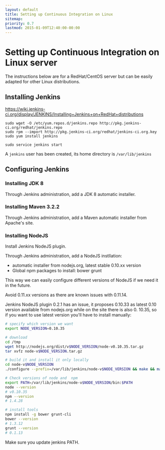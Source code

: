 ```yaml
---
layout: default
title: Setting up Continuous Integration on Linux
sitemap:
priority: 0.7
lastmod: 2015-01-09T12:40:00-00:00
---
```


# <i class="fa fa-check"></i> Setting up Continuous Integration on Linux server

The instructions below are for a RedHat/CentOS server but can be easily adapted for other Linux distributions.

## Installing Jenkins

https://wiki.jenkins-ci.org/display/JENKINS/Installing+Jenkins+on+RedHat+distributions

~~~~
sudo wget -O /etc/yum.repos.d/jenkins.repo http://pkg.jenkins-ci.org/redhat/jenkins.repo
sudo rpm --import http://pkg.jenkins-ci.org/redhat/jenkins-ci.org.key
sudo yum install jenkins

sudo service jenkins start
~~~~

A `jenkins` user has been created, its home directory is `/var/lib/jenkins`

## Configuring Jenkins

### Installing JDK 8

Through Jenkins administration, add a JDK 8 automatic installer.

### Installing Maven 3.2.2

Through Jenkins administration, add a Maven automatic installer from Apache's site.

### Installing NodeJS

Install Jenkins NodeJS plugin.

Through Jenkins administration, add a NodeJS instllation:
- automatic installer from nodejs.org, latest stable 0.10.xx version
- Global npm packages to install: bower grunt

This way we can easily configure different versions of NodeJS if we need it in the future.

Avoid 0.11.xx versions as there are known issues with 0.11.14.

Jenkins NodeJS plugin	0.2.1 has an issue, it proposes 0.10.33 as latest 0.10 version available from nodejs.org while on the site there is also 0.
10.35, so if you want to use latest version you'll have to install manually:

~~~ bash
# specify which version we want
export NODE_VERSION=0.10.35

# download
cd /tmp
wget http://nodejs.org/dist/v$NODE_VERSION/node-v0.10.35.tar.gz
tar xvfz node-v$NODE_VERSION.tar.gz

# build it and install it only locally
cd node-v$NODE_VERSION
./configure --prefix=/var/lib/jenkins/node-v$NODE_VERSION && make && make install

# Check versions of node and  npm
export PATH=/var/lib/jenkins/node-v$NODE_VERSION/bin:$PATH
node --version
# v0.10.35
npm --version
# 1.4.28

# install tools
npm install -g bower grunt-cli
bower --version
# 1.3.12
grunt --version
# 0.1.13
~~~

Make sure you update jenkins PATH.

